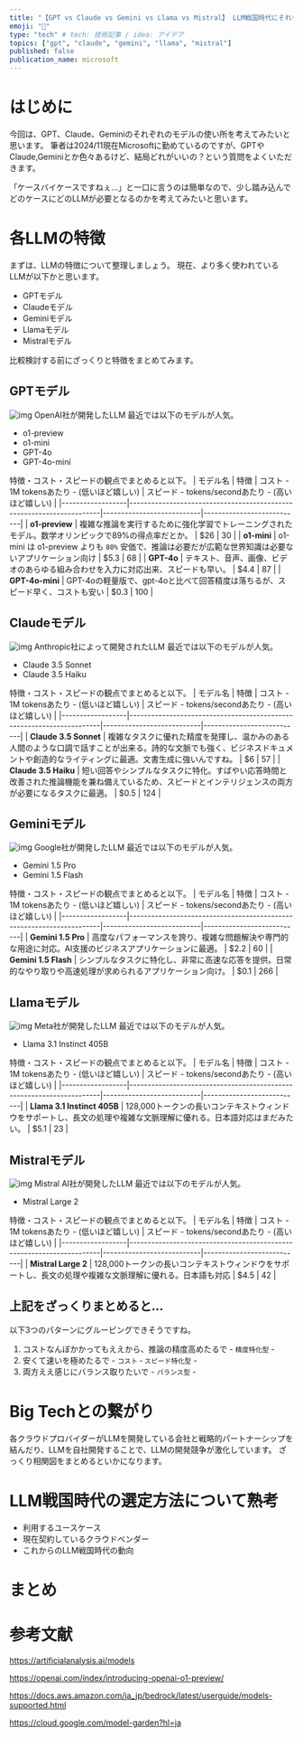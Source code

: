 ```yaml
---
title: "【GPT vs Claude vs Gemini vs Llama vs Mistral】 LLM戦国時代にそれぞれのモデルの使い所を考えてみる"
emoji: "🤔"
type: "tech" # tech: 技術記事 / idea: アイデア
topics: ["gpt", "claude", "gemini", "llama", "mistral"]
published: false
publication_name: microsoft
---
```


# はじめに
今回は、GPT、Claude、Geminiのそれぞれのモデルの使い所を考えてみたいと思います。
筆者は2024/11現在Microsoftに勤めているのですが、GPTやClaude,Geminiとか色々あるけど、結局どれがいいの？という質問をよくいただきます。

「ケースバイケースですねぇ...」と一口に言うのは簡単なので、少し踏み込んでどのケースにどのLLMが必要となるのかを考えてみたいと思います。

# 各LLMの特徴
まずは、LLMの特徴について整理しましょう。
現在、より多く使われているLLMが以下かと思います。

- GPTモデル
- Claudeモデル
- Geminiモデル
- Llamaモデル
- Mistralモデル

比較検討する前にざっくりと特徴をまとめてみます。

## GPTモデル
![img](/images/which_typeof_llm_should_we_choose/img1.png)
OpenAI社が開発したLLM
最近では以下のモデルが人気。

- o1-preview
- o1-mini
- GPT-4o
- GPT-4o-mini
  
特徴・コスト・スピードの観点でまとめると以下。
| モデル名         | 特徴                                                                 | コスト - 1M tokensあたり - (低いほど嬉しい)                   | スピード - tokens/secondあたり - (高いほど嬉しい)                  |
|------------------|----------------------------------------------------------------------|---------------------------|---------------------------|
| **o1-preview**   | 複雑な推論を実行するために強化学習でトレーニングされたモデル。数学オリンピックで89%の得点率だとか。          | $26             | 30                     |
| **o1-mini**      | o1-mini は o1-preview よりも ```80%``` 安価で、推論は必要だが広範な世界知識は必要ないアプリケーション向け                          | $5.3                  | 68   |
| **GPT-4o**       | テキスト、音声、画像、ビデオのあらゆる組み合わせを入力に対応出来、スピードも早い。     | $4.4                | 87                     |
| **GPT-4o-mini**  | GPT-4oの軽量版で、gpt-4oと比べて回答精度は落ちるが、スピード早く、コストも安い              | $0.3             | 100                       |


## Claudeモデル
![img](/images/which_typeof_llm_should_we_choose/img2.png)
Anthropic社によって開発されたLLM
最近では以下のモデルが人気。

- Claude 3.5 Sonnet
- Claude 3.5 Haiku
  
特徴・コスト・スピードの観点でまとめると以下。
| モデル名         | 特徴                                                                 | コスト - 1M tokensあたり - (低いほど嬉しい)                   | スピード - tokens/secondあたり - (高いほど嬉しい)                  |
|------------------|----------------------------------------------------------------------|---------------------------|---------------------------|
| **Claude 3.5 Sonnet**  | 複雑なタスクに優れた精度を発揮し、温かみのある人間のような口調で話すことが出来る。詩的な文脈でも強く、ビジネスドキュメントや創造的なライティングに最適。文書生成に強いんですね。              | $6             | 57                       |
| **Claude 3.5 Haiku**  | 短い回答やシンプルなタスクに特化。すばやい応答時間と改善された推論機能を兼ね備えているため、スピードとインテリジェンスの両方が必要になるタスクに最適。             | $0.5             | 124                       |


## Geminiモデル
![img](/images/which_typeof_llm_should_we_choose/img3.png)
Google社が開発したLLM
最近では以下のモデルが人気。

- Gemini 1.5 Pro
- Gemini 1.5 Flash

特徴・コスト・スピードの観点でまとめると以下。
| モデル名         | 特徴                                                                 | コスト - 1M tokensあたり - (低いほど嬉しい)                   | スピード - tokens/secondあたり - (高いほど嬉しい)                  |
|------------------|----------------------------------------------------------------------|---------------------------|---------------------------|
| **Gemini 1.5 Pro**  | 高度なパフォーマンスを誇り、複雑な問題解決や専門的な用途に対応。AI支援のビジネスアプリケーションに最適。              | $2.2            | 60                       |
| **Gemini 1.5 Flash**  | シンプルなタスクに特化し、非常に高速な応答を提供。日常的なやり取りや高速処理が求められるアプリケーション向け。              | $0.1             | 266                       |

## Llamaモデル
![img](/images/which_typeof_llm_should_we_choose/img4.png)
Meta社が開発したLLM
最近では以下のモデルが人気。

- Llama 3.1 Instinct 405B

特徴・コスト・スピードの観点でまとめると以下。
| モデル名         | 特徴                                                                 | コスト - 1M tokensあたり - (低いほど嬉しい)                   | スピード - tokens/secondあたり - (高いほど嬉しい)                  |
|------------------|----------------------------------------------------------------------|---------------------------|---------------------------|
| **Llama 3.1 Instinct 405B**  | 128,000トークンの長いコンテキストウィンドウをサポートし、長文の処理や複雑な文脈理解に優れる。日本語対応はまだみたい。 | $5.1             | 23                       |



## Mistralモデル
![img](/images/which_typeof_llm_should_we_choose/img5.png)
Mistral AI社が開発したLLM
最近では以下のモデルが人気。

- Mistral Large 2

特徴・コスト・スピードの観点でまとめると以下。
| モデル名         | 特徴                                                                 | コスト - 1M tokensあたり - (低いほど嬉しい)                   | スピード - tokens/secondあたり - (高いほど嬉しい)                  |
|------------------|----------------------------------------------------------------------|---------------------------|---------------------------|
| **Mistral Large 2**  | 128,000トークンの長いコンテキストウィンドウをサポートし、長文の処理や複雑な文脈理解に優れる。日本語も対応 | $4.5            | 42                       |

## 上記をざっくりまとめると...
以下3つのパターンにグルーピングできそうですね。

1. コストなんぼかかってもええから、推論の精度高めたるで - ```精度特化型``` - 
2. 安くて速いを極めたるで - ```コスト・スピード特化型``` - 
3. 両方ええ感じにバランス取りたいで - ```バランス型``` - 



# Big Techとの繋がり
各クラウドプロバイダーがLLMを開発している会社と戦略的パートナーシップを結んだり、LLMを自社開発することで、LLMの開発競争が激化しています。
ざっくり相関図をまとめるといかになります。

# LLM戦国時代の選定方法について熟考

- 利用するユースケース
- 現在契約しているクラウドベンダー
- これからのLLM戦国時代の動向

# まとめ

# 参考文献
https://artificialanalysis.ai/models

https://openai.com/index/introducing-openai-o1-preview/

https://docs.aws.amazon.com/ja_jp/bedrock/latest/userguide/models-supported.html

https://cloud.google.com/model-garden?hl=ja
